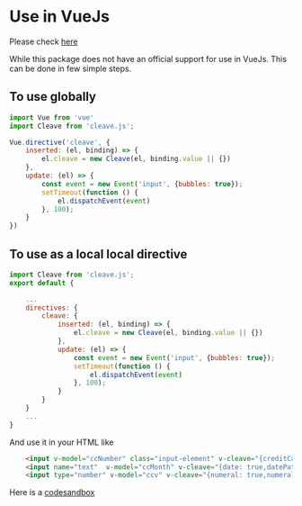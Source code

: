 # Use in VueJs
Please check [here](https://github.com/nosir/cleave.js/issues/341)

While this package does not have an official support for use in VueJs. This can be done in few simple steps.

## To use globally

```js
import Vue from 'vue'
import Cleave from 'cleave.js';

Vue.directive('cleave', {
    inserted: (el, binding) => {
        el.cleave = new Cleave(el, binding.value || {})
    },
    update: (el) => {
        const event = new Event('input', {bubbles: true});
        setTimeout(function () {
            el.dispatchEvent(event)
        }, 100);
    }
})
```

## To use as a local local directive

```js
import Cleave from 'cleave.js';
export default {

    ...
    directives: {
        cleave: {
            inserted: (el, binding) => {
                el.cleave = new Cleave(el, binding.value || {})
            },
            update: (el) => {
                const event = new Event('input', {bubbles: true});
                setTimeout(function () {
                    el.dispatchEvent(event)
                }, 100);
            }
        }
    }
    ...
}
```

And use it in your HTML like

```html
    <input v-model="ccNumber" class="input-element" v-cleave="{creditCard: true, onCreditCardTypeChanged : cardChanged}">                      
    <input name="text"  v-model="ccMonth" v-cleave="{date: true,datePattern: ['m']}">             
    <input type="number" v-model="ccv" v-cleave="{numeral: true,numeralPositiveOnly: true,numeralIntegerScale: 3}">           
```

Here is a [codesandbox](https://codesandbox.io/s/cleave-js-vue-integration-qmw28)
